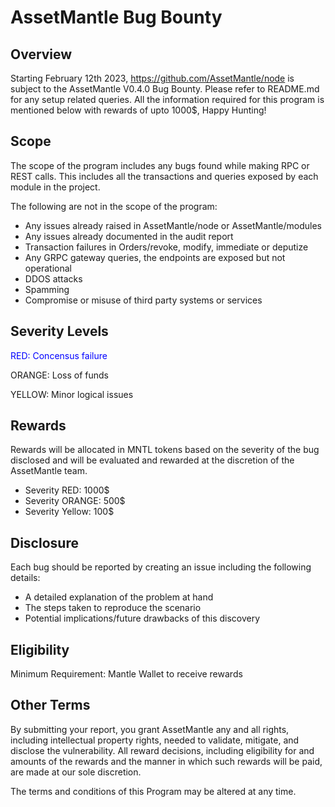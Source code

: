 
# AssetMantle Bug Bounty

## Overview
Starting February 12th 2023, https://github.com/AssetMantle/node is subject to the AssetMantle V0.4.0 Bug Bounty.
Please refer to README.md for any setup related queries.
All the information required for this program is mentioned below with rewards of upto 1000$, Happy Hunting!

## Scope
The scope of the program includes any bugs found while making RPC or REST calls. This includes all the transactions and queries exposed by each module in the project.

The following are not in the scope of the program:
  - Any issues already raised in AssetMantle/node or AssetMantle/modules
  - Any issues already documented in the audit report
  - Transaction failures in Orders/revoke, modify, immediate or deputize 
  - Any GRPC gateway queries, the endpoints are exposed but not operational
  - DDOS attacks
  - Spamming
  - Compromise or misuse of third party systems or services

## Severity Levels
<span style="color:blue;">RED: Concensus failure</span>

ORANGE: Loss of funds

YELLOW: Minor logical issues 

## Rewards
Rewards will be allocated in MNTL tokens based on the severity of the bug disclosed and will be evaluated and rewarded at the discretion of the AssetMantle team.
  - Severity RED: 1000$
  - Severity ORANGE: 500$
  - Severity Yellow: 100$
  
## Disclosure
Each bug should be reported by creating an issue including the following details:
  - A detailed explanation of the problem at hand
  - The steps taken to reproduce the scenario
  - Potential implications/future drawbacks of this discovery
  
## Eligibility
Minimum Requirement: Mantle Wallet to receive rewards

## Other Terms

By submitting your report, you grant AssetMantle any and all rights, including intellectual property rights, needed to validate, mitigate, and disclose the vulnerability. All reward decisions, including eligibility for and amounts of the rewards and the manner in which such rewards will be paid, are made at our sole discretion.

The terms and conditions of this Program may be altered at any time.

